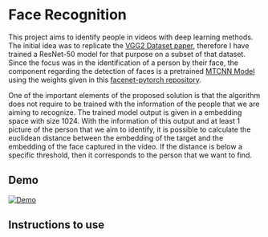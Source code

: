 # Face Recognition

This project aims to identify people in videos with deep learning methods. 
The initial idea was to replicate the [VGG2 Dataset paper](https://arxiv.org/abs/1710.08092), therefore I have trained a ResNet-50 model for that purpose on a subset of that dataset. 
Since the focus was in the identification of a person by their face, the component regarding the detection of faces is a pretrained [MTCNN Model](https://arxiv.org/abs/1604.02878) using the weights given in this [facenet-pytorch repository](https://github.com/timesler/facenet-pytorch).

One of the important elements of the proposed solution is that the algorithm does not require to be trained with the information of the people that we are aiming to recognize. The trained model output is given in a embedding space with size 1024. With the information of this output and at least 1 picture of the person that we aim to identify, it is possible to calculate the euclidean distance between the embedding of the target and the embedding of the face captured in the video. If the distance is below a specific threshold, then it corresponds to the person that we want to find. 

## Demo 

[![Demo](https://img.youtube.com/vi/IQ9qnqSi3gc/0.jpg)](https://www.youtube.com/watch?v=IQ9qnqSi3gc "Demo")

## Instructions to use
 




